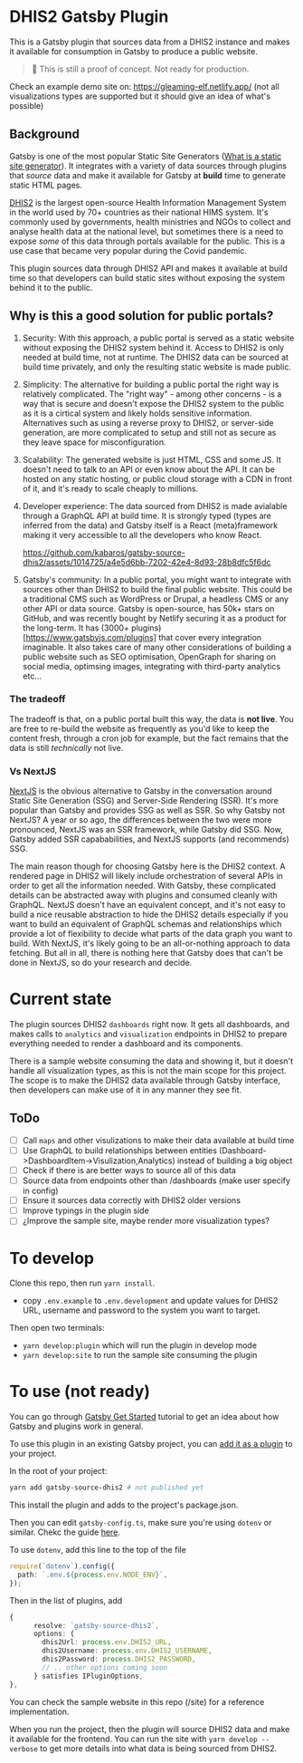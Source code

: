 # DHIS2 Gatsby Plugin

This is a Gatsby plugin that sources data from a DHIS2 instance and makes it available for consumption in Gatsby to produce a public website.

> 🔴 This is still a proof of concept. Not ready for production.

Check an example demo site on: https://gleaming-elf.netlify.app/ (not all visualizations types are supported but it should give an idea of what's possible)

## Background

Gatsby is one of the most popular Static Site Generators ([What is a static site generator](https://www.gatsbyjs.com/docs/glossary/static-site-generator/)). It integrates with a variety of data sources through plugins that _source_ data and make it available for Gatsby at **build** time to generate static HTML pages.

[DHIS2](https://dhis2.org/) is the largest open-source Health Information Management System in the world used by 70+ countries as their national HIMS system. It's commonly used by governments, health ministries and NGOs to collect and analyse health data at the national level, but sometimes there is a need to expose _some_ of this data through portals available for the public. This is a use case that became very popular during the Covid pandemic.

This plugin sources data through DHIS2 API and makes it available at build time so that developers can build static sites without exposing the system behind it to the public.

## Why is this a good solution for public portals?

1. Security: With this approach, a public portal is served as a static website without exposing the DHIS2 system behind it. Access to DHIS2 is only needed at build time, not at runtime. The DHIS2 data can be sourced at build time privately, and only the resulting static website is made public.

1. Simplicity: The alternative for building a public portal the right way is relatively complicated. The "right way" - among other concerns - is a way that is secure and doesn't expose the DHIS2 system to the public as it is a cirtical system and likely holds sensitive information. Alternatives such as using a reverse proxy to DHIS2, or server-side generation, are more complicated to setup and still not as secure as they leave space for misconfiguration.

1. Scalability: The generated website is just HTML, CSS and some JS. It doesn't need to talk to an API or even know about the API. It can be hosted on any static hosting, or public cloud storage with a CDN in front of it, and it's ready to scale cheaply to millions.

1. Developer experience: The data sourced from DHIS2 is made avialable through a GraphQL API at build time. It is strongly typed (types are inferred from the data) and Gatsby itself is a React (meta)framework making it very accessible to all the developers who know React.

   https://github.com/kabaros/gatsby-source-dhis2/assets/1014725/a4e5d6bb-7202-42e4-8d93-28b8dfc5f6dc

1. Gatsby's community: In a public portal, you might want to integrate with sources other than DHIS2 to build the final public website. This could be a traditional CMS such as WordPress or Drupal, a headless CMS or any other API or data source. Gatsby is open-source, has 50k+ stars on GitHub, and was recently bought by Netlify securing it as a product for the long-term. It has (3000+ plugins)[https://www.gatsbyjs.com/plugins] that cover every integration imaginable. It also takes care of many other considerations of building a public website such as SEO optimisation, OpenGraph for sharing on social media, optimsing images, integrating with third-party analytics etc...

### The tradeoff

The tradeoff is that, on a public portal built this way, the data is **not live**. You are free to re-build the website as frequently as you'd like to keep the content fresh, through a cron job for example, but the fact remains that the data is still _technically_ not live.

### Vs NextJS

[NextJS](https://nextjs.org/docs#what-is-nextjs) is the obvious alternative to Gatsby in the conversation around Static Site Generation (SSG) and Server-Side Rendering (SSR). It's more popular than Gatsby and provides SSG as well as SSR. So why Gatsby not NextJS? A year or so ago, the differences between the two were more pronounced, NextJS was an SSR framework, while Gatsby did SSG. Now, Gatsby added SSR capababilities, and NextJS supports (and recommends) SSG.

The main reason though for choosing Gatsby here is the DHIS2 context. A rendered page in DHIS2 will likely include orchestration of several APIs in order to get all the information needed. With Gatsby, these complicated details can be abstracted away with plugins and consumed cleanly with GraphQL. NextJS doesn't have an equivalent concept, and it's not easy to build a nice reusable abstraction to hide the DHIS2 details especially if you want to build an equivalent of GraphQL schemas and relationships which provide a lot of flexibility to decide what parts of the data graph you want to build. With NextJS, it's likely going to be an all-or-nothing approach to data fetching. But all in all, there is nothing here that Gatsby does that can't be done in NextJS, so do your research and decide.

# Current state

The plugin sources DHIS2 `dashboards` right now. It gets all dashboards, and makes calls to `analytics` and `visualization` endpoints in DHIS2 to prepare everything needed to render a dashboard and its components.

There is a sample website consuming the data and showing it, but it doesn't handle all visualization types, as this is not the main scope for this project. The scope is to make the DHIS2 data available through Gatsby interface, then developers can make use of it in any manner they see fit.

## ToDo

- [ ] Call `maps` and other visulizations to make their data available at build time
- [ ] Use GraphQL to build relationships between entities (Dashboard->DashboardItem->Visulization,Analytics) instead of building a big object
- [ ] Check if there is are better ways to source all of this data
- [ ] Source data from endpoints other than /dashboards (make user specify in config)
- [ ] Ensure it sources data correctly with DHIS2 older versions
- [ ] Improve typings in the plugin side
- [ ] ¿Improve the sample site, maybe render more visualization types?

# To develop

Clone this repo, then run `yarn install`.

- copy `.env.example` to `.env.development` and update values for DHIS2 URL, username and password to the system you want to target.

Then open two terminals:

- `yarn develop:plugin` which will run the plugin in develop mode
- `yarn develop:site` to run the sample site consuming the plugin

# To use (not ready)

You can go through [Gatsby Get Started](https://www.gatsbyjs.com/docs/tutorial/getting-started/) tutorial to get an idea about how Gatsby and plugins work in general.

To use this plugin in an existing Gatsby project, you can [add it as a plugin](https://www.gatsbyjs.com/docs/how-to/plugins-and-themes/using-a-plugin-in-your-site/) to your project.

In the root of your project:

```bash
yarn add gatsby-source-dhis2 # not published yet
```

This install the plugin and adds to the project's package.json.

Then you can edit `gatsby-config.ts`, make sure you're using `dotenv` or similar. Chekc the guide [here](https://www.gatsbyjs.com/docs/how-to/local-development/environment-variables/).

To use `dotenv`, add this line to the top of the file

```ts
require(`dotenv`).config({
  path: `.env.${process.env.NODE_ENV}`,
});
```

Then in the list of plugins, add

```ts
{
      resolve: `gatsby-source-dhis2`,
      options: {
        dhis2Url: process.env.DHIS2_URL,
        dhis2Username: process.env.DHIS2_USERNAME,
        dhis2Password: process.DHIS2_PASSWORD,
        // .. other options coming soon
      } satisfies IPluginOptions,
},
```

You can check the sample website in this repo (/site) for a reference implementation.

When you run the project, then the plugin will source DHIS2 data and make it available for the frontend. You can run the site with `yarn develop --verbose` to get more details into what data is being sourced from DHIS2.
